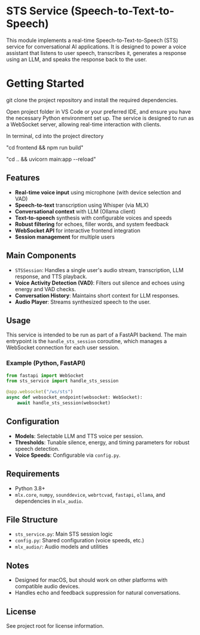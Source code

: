 # STS Service (Speech-to-Text-to-Speech)

This module implements a real-time Speech-to-Text-to-Speech (STS) service for conversational AI applications. It is designed to power a voice assistant that listens to user speech, transcribes it, generates a response using an LLM, and speaks the response back to the user.

# Getting Started

git clone the project repository and install the required dependencies.

Open project folder in VS Code or your preferred IDE, and ensure you have the necessary Python environment set up. The service is designed to run as a WebSocket server, allowing real-time interaction with clients.

In terminal, cd into the project directory

"cd frontend && npm run build"

"cd .. && uvicorn main:app --reload"

## Features
- **Real-time voice input** using microphone (with device selection and VAD)
- **Speech-to-text** transcription using Whisper (via MLX)
- **Conversational context** with LLM (Ollama client)
- **Text-to-speech** synthesis with configurable voices and speeds
- **Robust filtering** for echoes, filler words, and system feedback
- **WebSocket API** for interactive frontend integration
- **Session management** for multiple users

## Main Components
- `STSSession`: Handles a single user's audio stream, transcription, LLM response, and TTS playback.
- **Voice Activity Detection (VAD)**: Filters out silence and echoes using energy and VAD checks.
- **Conversation History**: Maintains short context for LLM responses.
- **Audio Player**: Streams synthesized speech to the user.

## Usage
This service is intended to be run as part of a FastAPI backend. The main entrypoint is the `handle_sts_session` coroutine, which manages a WebSocket connection for each user session.

### Example (Python, FastAPI)
```python
from fastapi import WebSocket
from sts_service import handle_sts_session

@app.websocket("/ws/sts")
async def websocket_endpoint(websocket: WebSocket):
    await handle_sts_session(websocket)
```

## Configuration
- **Models**: Selectable LLM and TTS voice per session.
- **Thresholds**: Tunable silence, energy, and timing parameters for robust speech detection.
- **Voice Speeds**: Configurable via `config.py`.

## Requirements
- Python 3.8+
- `mlx.core`, `numpy`, `sounddevice`, `webrtcvad`, `fastapi`, `ollama`, and dependencies in `mlx_audio`.

## File Structure
- `sts_service.py`: Main STS session logic
- `config.py`: Shared configuration (voice speeds, etc.)
- `mlx_audio/`: Audio models and utilities

## Notes
- Designed for macOS, but should work on other platforms with compatible audio devices.
- Handles echo and feedback suppression for natural conversations.

## License
See project root for license information.
